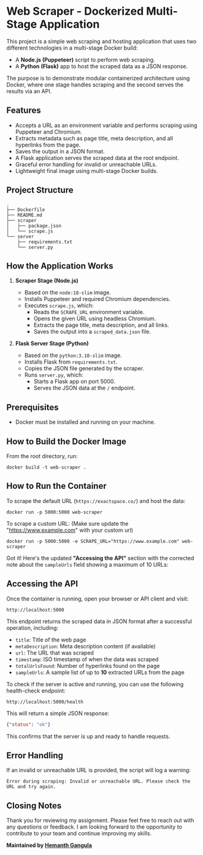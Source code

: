 # Web Scraper - Dockerized Multi-Stage Application

This project is a simple web scraping and hosting application that uses two different technologies in a multi-stage Docker build:

- A **Node.js (Puppeteer)** script to perform web scraping.
- A **Python (Flask)** app to host the scraped data as a JSON response.

The purpose is to demonstrate modular containerized architecture using Docker, where one stage handles scraping and the second serves the results via an API.

## Features

- Accepts a URL as an environment variable and performs scraping using Puppeteer and Chromium.
- Extracts metadata such as page title, meta description, and all hyperlinks from the page.
- Saves the output in a JSON format.
- A Flask application serves the scraped data at the root endpoint.
- Graceful error handling for invalid or unreachable URLs.
- Lightweight final image using multi-stage Docker builds.


## Project Structure

```
.
├── Dockerfile
├── README.md
├── scraper
│   ├── package.json
│   └── scrape.js
└── server
    ├── requirements.txt
    └── server.py
```


## How the Application Works

1. **Scraper Stage (Node.js)**
   - Based on the `node:18-slim` image.
   - Installs Puppeteer and required Chromium dependencies.
   - Executes `scrape.js`, which:
     - Reads the `SCRAPE_URL` environment variable.
     - Opens the given URL using headless Chromium.
     - Extracts the page title, meta description, and all links.
     - Saves the output into a `scraped_data.json` file.

2. **Flask Server Stage (Python)**
   - Based on the `python:3.10-slim` image.
   - Installs Flask from `requirements.txt`.
   - Copies the JSON file generated by the scraper.
   - Runs `server.py`, which:
     - Starts a Flask app on port 5000.
     - Serves the JSON data at the `/` endpoint.


## Prerequisites

- Docker must be installed and running on your machine.

## How to Build the Docker Image

From the root directory, run:

```
docker build -t web-scraper .
```


## How to Run the Container

To scrape the default URL (`https://exactspace.co/`) and host the data:

```
docker run -p 5000:5000 web-scraper
```

To scrape a custom URL: (Make sure update the "https://www.example.com" with your custom url)

```
docker run -p 5000:5000 -e SCRAPE_URL="https://www.example.com" web-scraper
```

Got it! Here's the updated **"Accessing the API"** section with the corrected note about the `sampleUrls` field showing a maximum of 10 URLs:


## Accessing the API

Once the container is running, open your browser or API client and visit:

```
http://localhost:5000
```

This endpoint returns the scraped data in JSON format after a successful operation, including:

- `title`: Title of the web page  
- `metaDescription`: Meta description content (if available)  
- `url`: The URL that was scraped  
- `timestamp`: ISO timestamp of when the data was scraped  
- `totalUrlsFound`: Number of hyperlinks found on the page  
- `sampleUrls`: A sample list of up to **10** extracted URLs from the page  

To check if the server is active and running, you can use the following health-check endpoint:

```
http://localhost:5000/health
```

This will return a simple JSON response:

```json
{"status": "ok"}
```
This confirms that the server is up and ready to handle requests.


## Error Handling

If an invalid or unreachable URL is provided, the script will log a warning:

```
Error during scraping: Invalid or unreachable URL. Please check the URL and try again.
```

## Closing Notes

Thank you for reviewing my assignment. Please feel free to reach out with any questions or feedback. I am looking forward to the opportunity to contribute to your team and continue improving my skills.


**Maintained by [Hemanth Gangula](https://github.com/HemanthGangula)**


